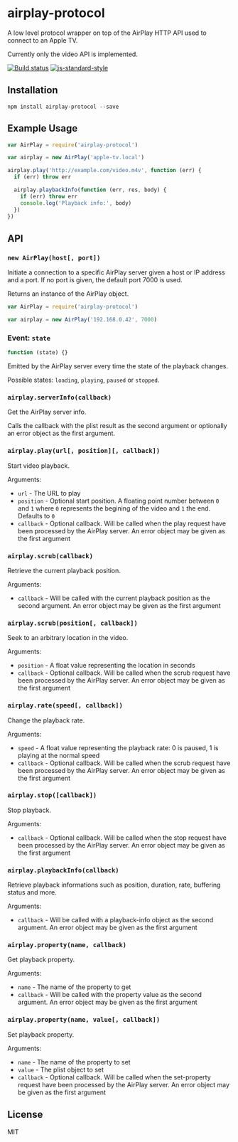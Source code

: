 # airplay-protocol

A low level protocol wrapper on top of the AirPlay HTTP API used to
connect to an Apple TV.

Currently only the video API is implemented.

[![Build status](https://travis-ci.org/watson/airplay-protocol.svg?branch=master)](https://travis-ci.org/watson/airplay-protocol)
[![js-standard-style](https://img.shields.io/badge/code%20style-standard-brightgreen.svg?style=flat)](https://github.com/feross/standard)

## Installation

```
npm install airplay-protocol --save
```

## Example Usage

```js
var AirPlay = require('airplay-protocol')

var airplay = new AirPlay('apple-tv.local')

airplay.play('http://example.com/video.m4v', function (err) {
  if (err) throw err

  airplay.playbackInfo(function (err, res, body) {
    if (err) throw err
    console.log('Playback info:', body)
  })
})
```

## API

### `new AirPlay(host[, port])`

Initiate a connection to a specific AirPlay server given a host or IP
address and a port. If no port is given, the default port 7000 is used.

Returns an instance of the AirPlay object.

```js
var AirPlay = require('airplay-protocol')

var airplay = new AirPlay('192.168.0.42', 7000)
```

### Event: `state`

```js
function (state) {}
```

Emitted by the AirPlay server every time the state of the playback
changes.

Possible states: `loading`, `playing`, `paused` or `stopped`.

### `airplay.serverInfo(callback)`

Get the AirPlay server info.

Calls the callback with the plist result as the second argument or
optionally an error object as the first argument.

### `airplay.play(url[, position][, callback])`

Start video playback.

Arguments:

- `url` - The URL to play
- `position` - Optional start position. A floating point number between
  `0` and `1` where `0` represents the begining of the video and `1` the
  end. Defaults to `0`
- `callback` - Optional callback. Will be called when the play request
  have been processed by the AirPlay server. An error object may be
  given as the first argument

### `airplay.scrub(callback)`

Retrieve the current playback position.

Arguments:

- `callback` - Will be called with the current playback position as the
  second argument. An error object may be given as the first argument

### `airplay.scrub(position[, callback])`

Seek to an arbitrary location in the video.

Arguments:

- `position` - A float value representing the location in seconds
- `callback` - Optional callback. Will be called when the scrub request
  have been processed by the AirPlay server. An error object may be
  given as the first argument

### `airplay.rate(speed[, callback])`

Change the playback rate.

Arguments:

- `speed` - A float value representing the playback rate: 0 is paused, 1
  is playing at the normal speed
- `callback` - Optional callback. Will be called when the scrub request
  have been processed by the AirPlay server. An error object may be
  given as the first argument

### `airplay.stop([callback])`

Stop playback.

Arguments:

- `callback` - Optional callback. Will be called when the stop request
  have been processed by the AirPlay server. An error object may be
  given as the first argument

### `airplay.playbackInfo(callback)`

Retrieve playback informations such as position, duration, rate,
buffering status and more.

Arguments:

- `callback` - Will be called with a playback-info object as the second
  argument. An error object may be given as the first argument

### `airplay.property(name, callback)`

Get playback property.

Arguments:

- `name` - The name of the property to get
- `callback` - Will be called with the property value as the second
  argument. An error object may be given as the first argument

### `airplay.property(name, value[, callback])`

Set playback property.

Arguments:

- `name` - The name of the property to set
- `value` - The plist object to set
- `callback` - Optional callback. Will be called when the set-property
  request have been processed by the AirPlay server. An error object may
  be given as the first argument

## License

MIT
